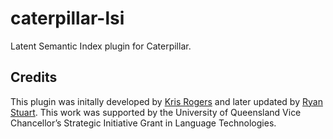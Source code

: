 caterpillar-lsi
===============
Latent Semantic Index plugin for Caterpillar.

Credits
-------
This plugin was initally developed by [Kris Rogers](https://github.com/krisrogers) and later updated by [Ryan Stuart](https://github.com/rstuart85). This work was supported by the University of Queensland Vice Chancellor’s Strategic Initiative Grant in Language Technologies.
